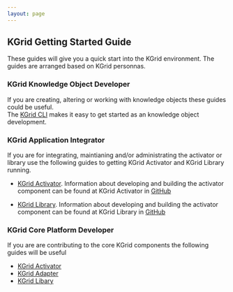 ```yaml
---
layout: page
---
```

## KGrid Getting Started Guide

These guides will give you a quick start into the KGrid environment.  The guides are arranged based on KGrid personnas.

### KGrid Knowledge Object Developer

If you are creating, altering or working with knowledge objects these guides could be useful.  
The [KGrid CLI](https://github.com/kgrid/kgrid-cli) makes it easy to get started as an knowledge 
object development.

### KGrid Application Integrator

If you are for integrating, maintianing and/or administrating the activator or library use the following guides to 
getting KGrid Activator and KGrid Library running.

* [KGrid Activator](http://kgrid.org/kgrid-activator).  Information about developing and 
building the activator component can be found at KGrid Activator in [GitHub](https://github.com/kgrid/kgrid-activator)

* [KGrid Library](http://kgrid.org/kgrid-library).  Information about developing and 
building the activator component can be found at KGrid Library in [GitHub](https://github.com/kgrid/kgrid-library)

### KGrid Core Platform Developer

If you are are contributing to the core KGrid components the following guides will be useful
* [KGrid Activator](http://kgrid.org/kgrid-activator/)
* [KGrid Adapter](http://kgrid.org/kgrid-adapter/)
* [KGrid Libary](http://kgrid.org/kgrid-library/)
